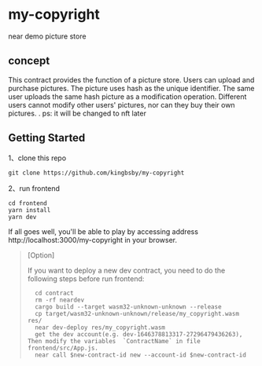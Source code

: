 # my-copyright
near demo picture store

## concept
This contract provides the function of a picture store. Users can upload and purchase pictures. The picture uses hash as the unique identifier. The same user uploads the same hash picture as a modification operation. Different users cannot modify other users' pictures, nor can they buy their own pictures. .
ps: it will be changed to nft later

## Getting Started

1、clone this repo
```shell
git clone https://github.com/kingbsby/my-copyright
```

2、run frontend

```shell
cd frontend
yarn install
yarn dev
```

If all goes well, you'll be able to play by accessing address http://localhost:3000/my-copyright in your browser.

> [Option]
> 
> If you want to deploy a new dev contract, you need to do the following steps before run frontend:
> 
> ```
>   cd contract
>   rm -rf neardev
>   cargo build --target wasm32-unknown-unknown --release
>   cp target/wasm32-unknown-unknown/release/my_copyright.wasm res/
>   near dev-deploy res/my_copyright.wasm
>   get the dev account(e.g. dev-1646378813317-27296479436263), Then modify the variables  `ContractName` in file frontend/src/App.js.
>   near call $new-contract-id new --account-id $new-contract-id
> ```
> 